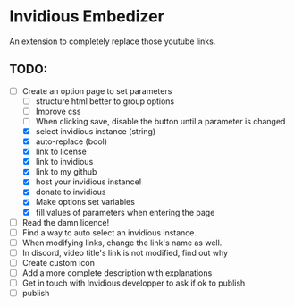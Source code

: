 # Invidious Embedizer

An extension to completely replace those youtube links.

## TODO:

- [ ] Create an option page to set parameters
	- [ ] structure html better to group options
	- [ ] Improve css
	- [ ] When clicking save, disable the button until a parameter is changed
	- [x] select invidious instance (string)
	- [x] auto-replace (bool)
	- [x] link to license
	- [x] link to invidious
	- [x] link to my github
	- [x] host your invidious instance!
	- [x] donate to invidious
	- [x] Make options set variables
	- [x] fill values of parameters when entering the page
- [ ] Read the damn licence!
- [ ] Find a way to auto select an invidious instance.
- [ ] When modifying links, change the link's name as well.
- [ ] In discord, video title's link is not modified, find out why
- [ ] Create custom icon
- [ ] Add a more complete description with explanations
- [ ] Get in touch with Invidious developper to ask if ok to publish
- [ ] publish
